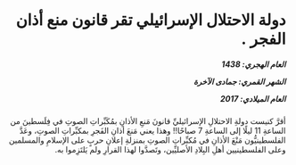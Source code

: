 <h1 dir="rtl">دولة الاحتلال الإسرائيلي تقر قانون منع أذان الفجر .</h1>

<h5 dir="rtl">العام الهجري:  1438

الشهر القمري: جمادى الآخرة

العام الميلادي: 2017</h5>

<p dir="rtl">أقرَّ كنيست دولةِ الاحتلالِ الإسرائيليِّ قانونَ مَنعِ الأذانِ بمُكَبِّراتِ الصوتِ في فِلَسطينَ من الساعةِ 11 ليلًا إلى الساعةِ 7 صباحًا!! وهذا يعني مَنعَ أذانِ الفَجرِ بمكبِّراتِ الصوتِ، وعَدَّ الفلسطينيُّون مَنْعَ الأذانِ في مُكبِّراتِ الصوتِ بمنزلةِ إعلانِ حربٍ على الإسلامِ والمسلمين وعلى الفلسطينيين أهلِ البِلادِ الأصليِّين، وتَصدَّوا لهذا القرارِ ولم يَلتَزِموا به.</p></br>
